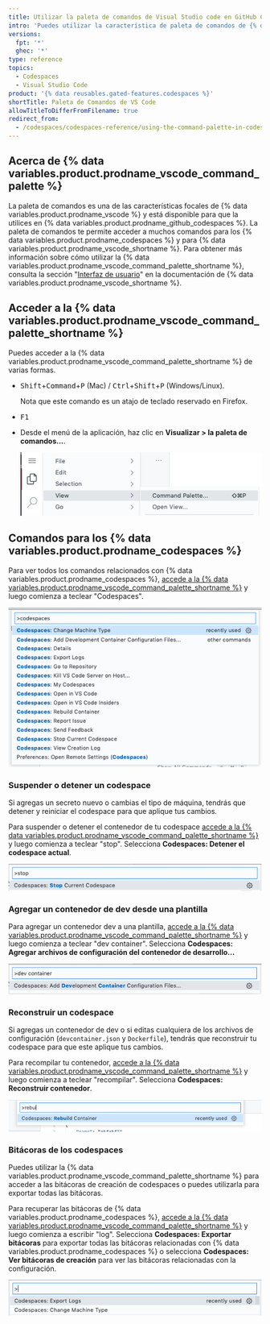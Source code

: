 ```yaml
---
title: Utilizar la paleta de comandos de Visual Studio code en GitHub Codespaces
intro: 'Puedes utilizar la característica de paleta de comandos de {% data variables.product.prodname_vscode %} para acceder a muchos comandos en {% data variables.product.prodname_github_codespaces %}.'
versions:
  fpt: '*'
  ghec: '*'
type: reference
topics:
  - Codespaces
  - Visual Studio Code
product: '{% data reusables.gated-features.codespaces %}'
shortTitle: Paleta de Comandos de VS Code
allowTitleToDifferFromFilename: true
redirect_from:
  - /codespaces/codespaces-reference/using-the-command-palette-in-codespaces
---
```


## Acerca de {% data variables.product.prodname_vscode_command_palette %}

La paleta de comandos es una de las características focales de {% data variables.product.prodname_vscode %} y está disponible para que la utilices en {% data variables.product.prodname_github_codespaces %}. La paleta de comandos te permite acceder a muchos comandos para los {% data variables.product.prodname_codespaces %} y para {% data variables.product.prodname_vscode_shortname %}. Para obtener más información sobre cómo utilizar la {% data variables.product.prodname_vscode_command_palette_shortname %}, consulta la sección "[Interfaz de usuario](https://code.visualstudio.com/docs/getstarted/userinterface#_command-palette)" en la documentación de {% data variables.product.prodname_vscode_shortname %}.

## Acceder a la {% data variables.product.prodname_vscode_command_palette_shortname %}

Puedes acceder a la {% data variables.product.prodname_vscode_command_palette_shortname %} de varias formas.

- <kbd>Shift</kbd>+<kbd>Command</kbd>+<kbd>P</kbd> (Mac) / <kbd>Ctrl</kbd>+<kbd>Shift</kbd>+<kbd>P</kbd> (Windows/Linux).

  Nota que este comando es un atajo de teclado reservado en Firefox.
- <kbd>F1</kbd>
- Desde el menú de la aplicación, haz clic en **Visualizar > la paleta de comandos...**.

  ![El menú de la aplicación](/assets/images/help/codespaces/codespaces-view-menu.png)

## Comandos para los {% data variables.product.prodname_codespaces %}

Para ver todos los comandos relacionados con {% data variables.product.prodname_codespaces %}, [accede a la {% data variables.product.prodname_vscode_command_palette_shortname %}](#accessing-the-command-palette) y luego comienza a teclear "Codespaces".

![Una lista de todos los comandos que se relacionan con los codespaces](/assets/images/help/codespaces/codespaces-command-palette.png)

### Suspender o detener un codespace

Si agregas un secreto nuevo o cambias el tipo de máquina, tendrás que detener y reiniciar el codespace para que aplique tus cambios.

Para suspender o detener el contenedor de tu codespace [accede a la {% data variables.product.prodname_vscode_command_palette_shortname %}](#accessing-the-command-palette) y luego comienza a teclear "stop". Selecciona **Codespaces: Detener el codespace actual**.

![Comando para detner un codespace](/assets/images/help/codespaces/codespaces-stop.png)

### Agregar un contenedor de dev desde una plantilla

Para agregar un contenedor dev a una plantilla, [accede a la {% data variables.product.prodname_vscode_command_palette_shortname %}](#accessing-the-command-palette) y luego comienza a teclear "dev container". Selecciona **Codespaces: Agregar archivos de configuración del contenedor de desarrollo...**

![Comando para agregar un contenedor de dev](/assets/images/help/codespaces/add-prebuilt-container-command.png)

### Reconstruir un codespace

Si agregas un contenedor de dev o si editas cualquiera de los archivos de configuración (`devcontainer.json` y `Dockerfile`), tendrás que reconstruir tu codespace para que este aplique tus cambios.

Para recompilar tu contenedor, [accede a la {% data variables.product.prodname_vscode_command_palette_shortname %}](#accessing-the-command-palette) y luego comienza a teclear "recompilar". Selecciona **Codespaces: Reconstruir contenedor**.

![Comando para reconstruir un codespace](/assets/images/help/codespaces/codespaces-rebuild.png)

### Bitácoras de los codespaces

Puedes utilizar la {% data variables.product.prodname_vscode_command_palette_shortname %} para acceder a las bitácoras de creación de codespaces o puedes utilizarla para exportar todas las bitácoras.

Para recuperar las bitácoras de {% data variables.product.prodname_codespaces %}, [accede a la {% data variables.product.prodname_vscode_command_palette_shortname %}](#accessing-the-command-palette) y luego comienza a escribir "log". Selecciona **Codespaces: Exportar bitácoras** para exportar todas las bitácoras relacionadas con {% data variables.product.prodname_codespaces %} o selecciona **Codespaces: Ver bitácoras de creación** para ver las bitácoras relacionadas con la configuración.

![Comando para acceder a las bitácoras](/assets/images/help/codespaces/codespaces-logs.png)

